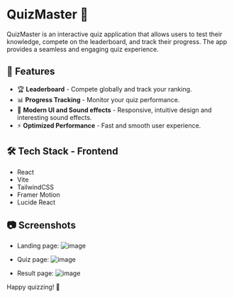 # QuizMaster 🎯

QuizMaster is an interactive quiz application that allows users to test their knowledge, compete on the leaderboard, and track their progress. The app provides a seamless and engaging quiz experience.

## 🚀 Features

- 🏆 **Leaderboard** - Compete globally and track your ranking.
- 📊 **Progress Tracking** - Monitor your quiz performance.
- 🎨 **Modern UI and Sound effects** - Responsive, intuitive design and interesting sound effects.
- ⚡ **Optimized Performance** - Fast and smooth user experience.

## 🛠 Tech Stack - Frontend

- React
- Vite
- TailwindCSS
- Framer Motion
- Lucide React

## 📷 Screenshots

- Landing page:
  ![image](https://github.com/user-attachments/assets/de0eae5d-e3fd-4ac7-9167-a45aeb841378)

- Quiz page:
  ![image](https://github.com/user-attachments/assets/e3a0792e-f46b-4d57-a308-ed6e5f663884)

- Result page:
  ![image](https://github.com/user-attachments/assets/785f9f22-ce25-4484-8737-7469cbad55c4)


Happy quizzing! 🎉

